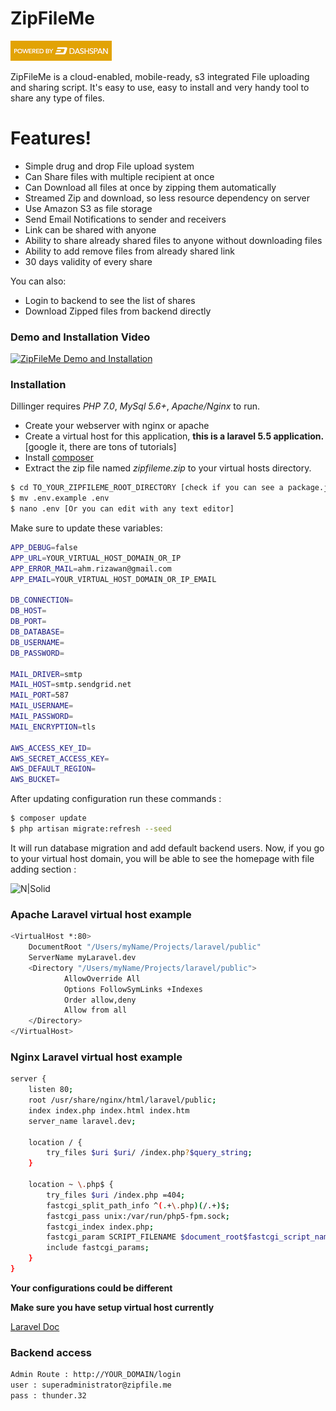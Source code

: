 # ZipFileMe

![N|Solid](https://raw.githubusercontent.com/arizawan/app-docs/25d354ad/powered_by.png)

ZipFileMe is a cloud-enabled, mobile-ready, s3 integrated File uploading and sharing script. It's easy to use, easy to install and very handy tool to share any type of files.

# Features!

  - Simple drug and drop File upload system
  - Can Share files with multiple recipient at once
  - Can Download all files at once by zipping them automatically
  - Streamed Zip and download, so less resource dependency on server
  - Use Amazon S3 as file storage
  - Send Email Notifications to sender and receivers
  - Link can be shared with anyone
  - Ability to share already shared files to anyone without downloading files
  - Ability to add remove files from already shared link
  -  30 days validity of every share

You can also:
  - Login to backend to see the list of shares
  - Download Zipped files from backend directly

### Demo and Installation Video

[![ZipFileMe Demo and Installation](https://img.youtube.com/vi/GfTkzUKBxsY/0.jpg)](https://www.youtube.com/watch?v=GfTkzUKBxsY)

### Installation

Dillinger requires *PHP 7.0*, *MySql 5.6+*, *Apache/Nginx* to run.

- Create your webserver with nginx or apache
- Create a virtual host for this application, **this is a laravel 5.5 application.** [google it, there are tons of tutorials]
- Install [composer](https://getcomposer.org/) 
- Extract the zip file named *zipfileme.zip* to your virtual hosts directory.

```sh
$ cd TO_YOUR_ZIPFILEME_ROOT_DIRECTORY [check if you can see a package.json file]
$ mv .env.example .env
$ nano .env [Or you can edit with any text editor]
```
Make sure to update these variables:

```sh
APP_DEBUG=false
APP_URL=YOUR_VIRTUAL_HOST_DOMAIN_OR_IP
APP_ERROR_MAIL=ahm.rizawan@gmail.com
APP_EMAIL=YOUR_VIRTUAL_HOST_DOMAIN_OR_IP_EMAIL

DB_CONNECTION=
DB_HOST=
DB_PORT=
DB_DATABASE=
DB_USERNAME=
DB_PASSWORD=

MAIL_DRIVER=smtp
MAIL_HOST=smtp.sendgrid.net
MAIL_PORT=587
MAIL_USERNAME=
MAIL_PASSWORD=
MAIL_ENCRYPTION=tls

AWS_ACCESS_KEY_ID=
AWS_SECRET_ACCESS_KEY=
AWS_DEFAULT_REGION=
AWS_BUCKET=
```
After updating configuration run these commands :

```sh
$ composer update
$ php artisan migrate:refresh --seed
```
It will run database migration and add default backend users. Now, if you go to your virtual host domain, you will be able to see the homepage with file adding section :

![N|Solid](https://cdn.rawgit.com/arizawan/app-docs/19af03a8/zipfileme/01.%20Upload.png)

### Apache Laravel virtual host example

```sh
<VirtualHost *:80>
    DocumentRoot "/Users/myName/Projects/laravel/public"
    ServerName myLaravel.dev
    <Directory "/Users/myName/Projects/laravel/public">
            AllowOverride All
            Options FollowSymLinks +Indexes
            Order allow,deny
            Allow from all
    </Directory>
</VirtualHost>
```
### Nginx Laravel virtual host example

```sh
server {
    listen 80;
    root /usr/share/nginx/html/laravel/public;
    index index.php index.html index.htm
    server_name laravel.dev;
    
    location / {
        try_files $uri $uri/ /index.php?$query_string;
    }

    location ~ \.php$ {
        try_files $uri /index.php =404;
        fastcgi_split_path_info ^(.+\.php)(/.+)$;
        fastcgi_pass unix:/var/run/php5-fpm.sock;
        fastcgi_index index.php;
        fastcgi_param SCRIPT_FILENAME $document_root$fastcgi_script_name;
        include fastcgi_params;
    }
}
```
**Your configurations could be different**

**Make sure you have setup virtual host currently**

[Laravel Doc](https://laravel.com/docs/5.5/installation)

### Backend access
```sh
Admin Route : http://YOUR_DOMAIN/login
user : superadministrator@zipfile.me
pass : thunder.32
```
